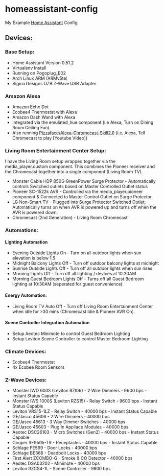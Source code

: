# homeassistant-config

My Example [Home Assistant](https://home-assistant.io/) Config

## Devices: 

### Base Setup:

* Home Assistant Version 0.51.2
* Virtualenv Install
* Running on Pogoplug_E02
* Arch Linux ARM (ARMv5te)
* Sigma Designs UZB Z-Wave USB Adapter

### Amazon Alexa

* Amazon Echo Dot
* Ecobee4 Thermostat with Alexa
* Amazon Dash Wand with Alexa
* Integrated via the emulated_hue component (i.e Alexa, Turn on Dining Room Ceiling Fan)
* Also running [Pizzaface/Alexa-Chromecast-Skill2.0](https://github.com/Pizzaface/Alexa-Chromecast-Skill-2.0) (i.e. Alexa, Tell Chromecast to play [Youtube Video])

### Living Room Entertainment Center Setup:

I have the Living Room setup wrapped together via the media_player.custom component. This combines the Pioneer receiver and the Chromecast together into a single component (Living Room TV).

* Monster Cable HDP 850G GreenPower Surge Protector - Automatically controls Switched outlets based on Master Controlled Outlet status
* Pioneer SC-1522k AVR - Controlled via the media_player.pioneer component & Connected to Master Control Outlet on Surge Protector
* LG Non-Smart TV - Plugged into Surge Protector Switched Outlet; Automatically turns on when AVR is powered up and turns off when the AVR is powered down.
* Chromecast (2nd Generation) - Living Room Chromecast

### Automations:

#### Lighting Automation
* Evening Outside Lights On - Turn on all outdoor lights when sun elevation is below 1.5 
* Midnight Balcony Lights Off - Turn off outdoor balcony lights at midnight 
* Sunrise Outside Lights Off - Turn off all outdoor lights when sun rises 
* Morning Lights Off - Turn off all lighting / devices at 10:30AM
* Morning Guest Bedroom Lights Off - Turns off all Guest Bedroom lighting at 10:30AM (seperated for guest convenience)

#### Energy Automation:
* Living Room TV Auto Off - Turn off Living Room Entertainment Center when idle for >30 mins (Chromecast Idle & Pioneer AVR On).

#### Scene Controller Integration Automation
* Setup Aeotec Minimote to control Guest Bedroom Lighting
* Setup Leviton Scene Controller to control Master Bedroom Lighting

### Climate Devices:
* Ecobee4 Thermostat
* 4x Ecobee Room Sensors

### Z-Wave Devices:

* Monster IWD 600S (Leviton RZI06) - 2 Wire Dimmers - 9600 bps - Instant Status Capable
* Monster IWS 1000S (Leviton RZS15) - Relay Switch - 9600 bps - Instant Status Capable
* Leviton VRS15-1LZ - Relay Switch - 40000 bps - Instant Status Capable
* GE/Jasco 45606 - 2 Wire Dimmers - 40000 bps
* GE/Jasco 45613 - 3 Way Dimmer Switches - 40000 bps
* GE/Jasco 45603 - Plug In Appliace Modules - 40000 bps
* Aeotec DSC26103 - Micro Switches (Gen2) - 40000 bps - Instant Status Capable
* Cooper RF9505-TR - Receptacles - 40000 bps - Instant Status Capable
* Schlage FE599 - Door Locks - 40000 bps
* Schlage BE369 - Deadbolt Locks - 40000 bps
* First Alert ZCOMBO-G - Smoke & CO Detector - 40000 bps
* Aeotec DSA03202 - Minimote - 40000 bps
* Leviton RZCS4-1L - Scene Controller - 9600 bps
